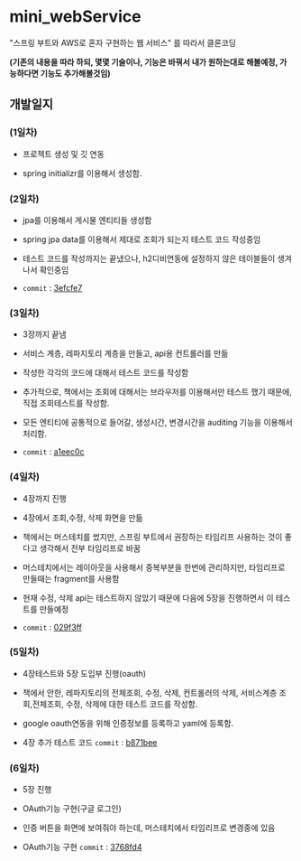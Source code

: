 # mini_webService
"스프링 부트와 AWS로 혼자 구현하는 웹 서비스" 를 따라서 클론코딩

**(기존의 내용을 따라 하되, 몇몇 기술이나, 기능은 바꿔서 내가 원하는대로 해볼예정, 가능하다면 기능도 추가해볼것임)**

## 개발일지

### (1일차)

- 프로젝트 생성 및 깃 연동

- spring initializr를 이용해서 생성함.

### (2일차)

- jpa를 이용해서 게시물 엔티티들 생성함

- spring jpa data를 이용해서 제대로 조회가 되는지 테스트 코드 작성중임

- 테스트 코드를 작성까지는 끝냈으나, h2디비연동에 설정하지 않은 테이블들이 생겨나서 확인중임

- `commit` : [3efcfe7](https://github.com/lsh9672/mini_webService/commit/3efcfe7c67fd2f3618d0fa4a196e64c9b4da62ce)

### (3일차)

- 3장까지 끝냄

- 서비스 계층, 레파지토리 계층을 만들고, api용 컨트롤러를 만듦

- 작성한 각각의 코드에 대해서 테스트 코드를 작성함

- 추가적으로, 책에서는 조회에 대해서는 브라우저를 이용해서만 테스트 했기 때문에, 직접 조회테스트를 작성함.

- 모든 엔티티에 공통적으로 들어갈, 생성시간, 변경시간을 auditing 기능을 이용해서 처리함.

- `commit` : [a1eec0c](https://github.com/lsh9672/mini_webService/commit/a1eec0c595916eb8a4700cc6c3d395921cf74e0d)

### (4일차)

- 4장까지 진행

- 4장에서 조회,수정, 삭제 화면을 만듦

- 책에서는 머스테치를 썼지만, 스프링 부트에서 권장하는 타임리프 사용하는 것이 좋다고 생각해서 전부 타임리프로 바꿈

- 머스테치에서는 레이아웃을 사용해서 중복부분을 한번에 관리하지만, 타임리프로 만들때는 fragment를 사용함

- 현재 수정, 삭제 api는 테스트하지 않았기 때문에 다음에 5장을 진행하면서 이 테스트를 만들예정

- `commit` : [029f3ff](https://github.com/lsh9672/mini_webService/commit/029f3fff440dbae2ae2967299a4ba5710b8a7a03)

### (5일차)

- 4장테스트와 5장 도입부 진행(oauth)

- 책에서 안한, 레파지토리의 전체조회, 수정, 삭제, 컨트롤러의 삭제, 서비스계층 조회,전체조회, 수정, 삭제에 대한 테스트 코드를 작성함.

- google oauth연동을 위해 인증정보를 등록하고 yaml에 등록함.

- 4장 추가 테스트 코드 `commit` : [b871bee](https://github.com/lsh9672/mini_webService/commit/b871beee0b7a6eda08e0499b37b91739121bac5d)

### (6일차)

- 5장 진행

- OAuth기능 구현(구글 로그인)

- 인증 버튼을 화면에 보여줘야 하는데, 머스테치에서 타임리프로 변경중에 있음

- OAuth기능 구현 `commit` : [3768fd4](https://github.com/lsh9672/mini_webService/commit/3768fd4031473ca99c15b94c9818b5703a436f52)

